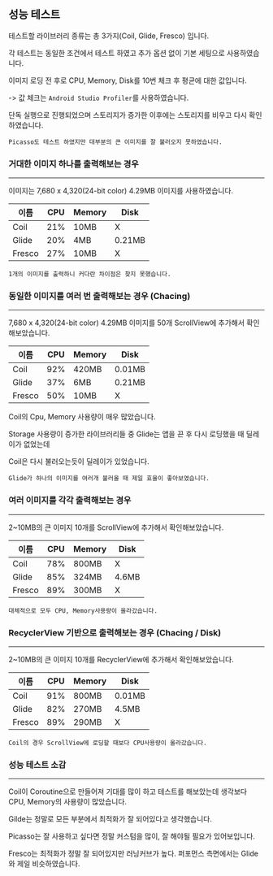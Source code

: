 ## **성능 테스트**

테스트할 라이브러리 종류는 총 3가지(Coil, Glide, Fresco) 입니다.

각 테스트는 동일한 조건에서 테스트 하였고 추가 옵션 없이 기본 세팅으로 사용하였습니다.

이미지 로딩 전 후로 CPU, Memory, Disk를 10번 체크 후 평균에 대한 값입니다.

-> 값 체크는 `Android Studio Profiler`를 사용하였습니다.

단독 실행으로 진행되었으며 스토리지가 증가한 이후에는 스토리지를 비우고 다시 확인하였습니다.

```
Picasso도 테스트 하였지만 대부분의 큰 이미지를 잘 불러오지 못하였습니다.
```

### **거대한 이미지 하나를 출력해보는 경우**
---

이미지는 7,680 x 4,320(24-bit color) 4.29MB 이미지를 사용하였습니다.

|이름| CPU | Memory | Disk |
|---|---|---|---|
|Coil|21%|10MB|X|
|Glide|20%|4MB|0.21MB|
|Fresco|27%|10MB|X|

```
1개의 이미지를 출력하니 커다란 차이점은 찾지 못했습니다.
```


### **동일한 이미지를 여러 번 출력해보는 경우 (Chacing)**
---
7,680 x 4,320(24-bit color) 4.29MB 이미지를 50개 ScrollView에 추가해서 확인해보았습니다.

|이름| CPU | Memory | Disk |
|---|---|---|---|
|Coil|92%|420MB|0.01MB|
|Glide|37%|6MB|0.21MB|
|Fresco|50%|10MB|X|

Coil의 Cpu, Memory 사용량이 매우 많았습니다.

Storage 사용량이 증가한 라이브러리들 중 Glide는 앱을 끈 후 다시 로딩했을 때 딜레이가 없었는데

Coil은 다시 불러오는듯이 딜레이가 있었습니다.

```
Glide가 하나의 이미지를 여러개 불러올 때 제일 효율이 좋아보였습니다.
```

### **여러 이미지를 각각 출력해보는 경우**
---

2~10MB의 큰 이미지 10개를 ScrollView에 추가해서 확인해보았습니다.

|이름| CPU | Memory | Disk |
|---|---|---|---|
|Coil|78%|800MB|X|
|Glide|85%|324MB|4.6MB|
|Fresco|89%|300MB|X|

```
대체적으로 모두 CPU, Memory사용량이 올라갔습니다.
```

### **RecyclerView 기반으로 출력해보는 경우 (Chacing / Disk)**
---
2~10MB의 큰 이미지 10개를 RecyclerView에 추가해서 확인해보았습니다.

|이름| CPU | Memory | Disk |
|---|---|---|---|
|Coil|91%|800MB|0.01MB|
|Glide|82%|270MB|4.5MB|
|Fresco|89%|290MB|X|

```
Coil의 경우 ScrollView에 로딩할 때보다 CPU사용량이 올라갔습니다.
```


### 성능 테스트 소감
---
Coil이 Coroutine으로 만들어져 기대를 많이 하고 테스트를 해보았는데 생각보다 CPU, Memory의 사용량이 많았습니다.

Gilde는 정말로 모든 부분에서 최적화가 잘 되어있다고 생각했습니다.

Picasso는 잘 사용하고 싶다면 정말 커스텀을 많이, 잘 해야될 필요가 있어보입니다.

Fresco는 최적화가 정말 잘 되어있지만 러닝커브가 높다. 퍼포먼스 측면에서는 Glide와 제일 비슷하였습니다.
